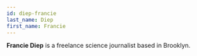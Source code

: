 ```yaml
---
id: diep-francie
last_name: Diep
first_name: Francie
---
```

**Francie Diep** is a freelance science journalist based in Brooklyn.